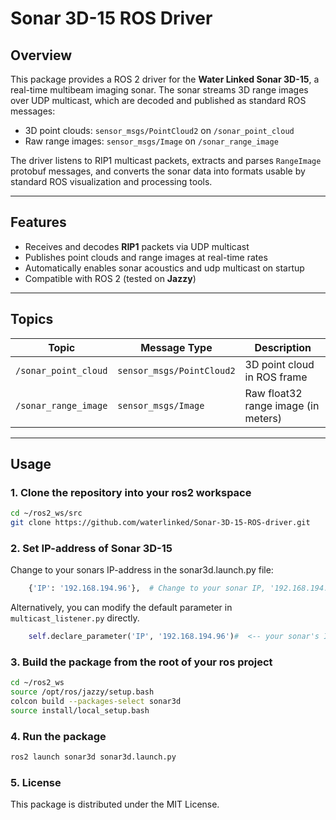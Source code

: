 # Sonar 3D-15 ROS Driver

## Overview

This package provides a ROS 2 driver for the **Water Linked Sonar 3D-15**, a real-time multibeam imaging sonar. The sonar streams 3D range images over UDP multicast, which are decoded and published as standard ROS messages:

- 3D point clouds: `sensor_msgs/PointCloud2` on `/sonar_point_cloud`
- Raw range images: `sensor_msgs/Image` on `/sonar_range_image`

The driver listens to RIP1 multicast packets, extracts and parses `RangeImage` protobuf messages, and converts the sonar data into formats usable by standard ROS visualization and processing tools.

---

## Features

- Receives and decodes **RIP1** packets via UDP multicast
- Publishes point clouds and range images at real-time rates
- Automatically enables sonar acoustics and udp multicast on startup
- Compatible with ROS 2 (tested on **Jazzy**)

---

## Topics

| Topic               | Message Type              | Description                        |
|--------------------|---------------------------|------------------------------------|
| `/sonar_point_cloud` | `sensor_msgs/PointCloud2` | 3D point cloud in ROS frame        |
| `/sonar_range_image` | `sensor_msgs/Image`       | Raw float32 range image (in meters) |

---

## Usage

### 1. Clone the repository into your ros2 workspace

```bash
cd ~/ros2_ws/src
git clone https://github.com/waterlinked/Sonar-3D-15-ROS-driver.git
```

### 2. Set IP-address of Sonar 3D-15

Change to your sonars IP-address in the sonar3d.launch.py file:

```python
    {'IP': '192.168.194.96'},  # Change to your sonar IP, '192.168.194.96' is the fallback ip.
```
Alternatively, you can modify the default parameter in `multicast_listener.py` directly.

```python
    self.declare_parameter('IP', '192.168.194.96')#  <-- your sonar's IP here, '192.168.194.96' is the fallback ip.
```

### 3. Build the package from the root of your ros project

```bash
cd ~/ros2_ws
source /opt/ros/jazzy/setup.bash
colcon build --packages-select sonar3d
source install/local_setup.bash
```

### 4. Run the package

```bash
ros2 launch sonar3d sonar3d.launch.py
```

### 5. License

This package is distributed under the MIT License.

